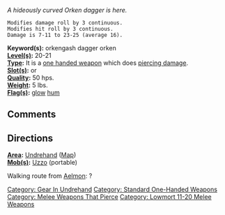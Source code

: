 *A hideously curved Orken dagger is here.*

`Modifies damage roll by 3 continuous.`  
`Modifies hit roll by 3 continuous.`  
`Damage is 7-11 to 23-25 (average 16).`

**Keyword(s):** orkengash dagger orken  
**[Level(s)](Object_Level "wikilink"):** 20-21  
**[Type](:Category:_Object_Types "wikilink"):** It is a [one handed
weapon](:Category:_Standard_One-Handed_Weapons "wikilink") which does
[piercing damage](:Category:_Melee_Weapons_That_Pierce "wikilink").  
**[Slot(s)](Object_Slots "wikilink"):** <wielded> or <held in offhand>  
**[Quality](Object_Quality "wikilink"):** 50 hps.  
**[Weight](Object_Weight "wikilink"):** 5 lbs.  
**[Flag(s)](:Category:_Object_Flags "wikilink"):**
[glow](Glow_Flag "wikilink") [hum](Hum_Flag "wikilink")  

## Comments

## Directions

**[Area](:Category:_Areas "wikilink"):**
[Undrehand](:Category:_Undrehand "wikilink")
([Map](Undrehand_Map "wikilink"))  
**[Mob(s)](:Category:_Mobs "wikilink"):** [Uzzo](Uzzo "wikilink")
(portable)

Walking route from [Aelmon](Aelmon "wikilink"): ?  

[Category: Gear In Undrehand](Category:_Gear_In_Undrehand "wikilink")
[Category: Standard One-Handed
Weapons](Category:_Standard_One-Handed_Weapons "wikilink") [Category:
Melee Weapons That
Pierce](Category:_Melee_Weapons_That_Pierce "wikilink") [Category:
Lowmort 11-20 Melee
Weapons](Category:_Lowmort_11-20_Melee_Weapons "wikilink")
